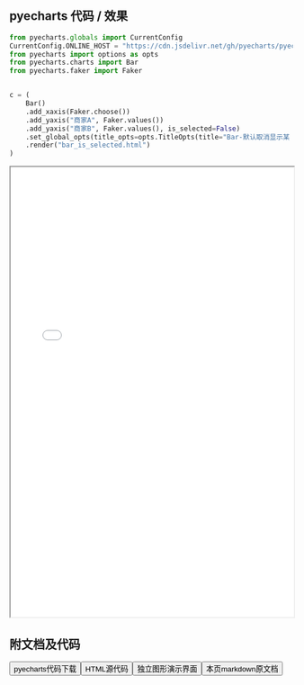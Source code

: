 
## pyecharts 代码 / 效果

```python
from pyecharts.globals import CurrentConfig
CurrentConfig.ONLINE_HOST = "https://cdn.jsdelivr.net/gh/pyecharts/pyecharts-assets@latest/assets/"
from pyecharts import options as opts
from pyecharts.charts import Bar
from pyecharts.faker import Faker


c = (
    Bar()
    .add_xaxis(Faker.choose())
    .add_yaxis("商家A", Faker.values())
    .add_yaxis("商家B", Faker.values(), is_selected=False)
    .set_global_opts(title_opts=opts.TitleOpts(title="Bar-默认取消显示某 Series"))
    .render("bar_is_selected.html")
)

```

<iframe width="100%" height="800px" src="/pyecharts/Bar/bar_is_selected.html"></iframe>

## 附文档及代码

<a href="https://cdn.jsdelivr.net/gh/wfy-belief/python/docs/pyecharts/Bar/bar_is_selected.py"><button class="mybutton">pyecharts代码下载</button></a><a href="https://cdn.jsdelivr.net/gh/wfy-belief/python/docs/pyecharts/Bar/bar_is_selected.html"><button class="mybutton">HTML源代码</button></a><a href="https://python.wfyblog.cn/pyecharts/Bar/bar_is_selected.html"><button class="mybutton">独立图形演示界面</button></a><a href="https://cdn.jsdelivr.net/gh/wfy-belief/python/docs/pyecharts/Bar/bar_is_selected.md"><button class="mybutton">本页markdown原文档</button></a>